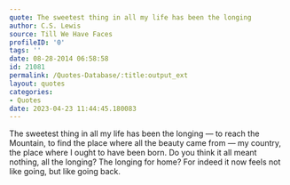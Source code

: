 ```yaml
---
quote: The sweetest thing in all my life has been the longing
author: C.S. Lewis
source: Till We Have Faces
profileID: '0'
tags: ''
date: 08-28-2014 06:58:58
id: 21081
permalink: /Quotes-Database/:title:output_ext
layout: quotes
categories:
- Quotes
date: 2023-04-23 11:44:45.180083
---
```

The sweetest thing in all my life has been the longing — to reach the Mountain,
  to find the place where all the beauty came from — my country, the place where I
  ought to have been born. Do you think it all meant nothing, all the longing? The
  longing for home? For indeed it now feels not like going, but like going back.